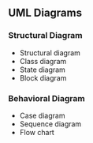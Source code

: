 ## UML Diagrams

### Structural Diagram
* Structural diagram
* Class diagram
* State diagram
* Block diagram


### Behavioral Diagram
* Case diagram
* Sequence diagram
* Flow chart
